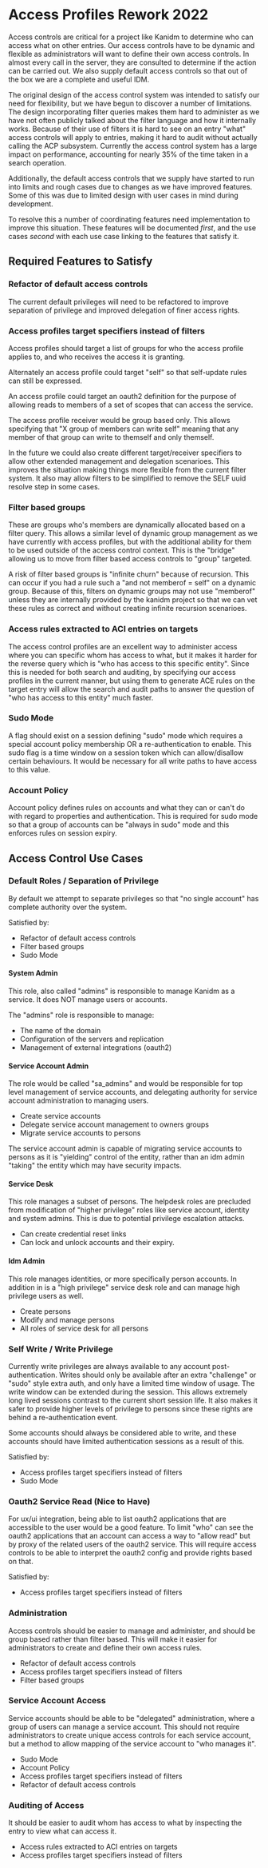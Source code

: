 # Access Profiles Rework 2022

Access controls are critical for a project like Kanidm to determine who can access what on other
entries. Our access controls have to be dynamic and flexible as administrators will want to define
their own access controls. In almost every call in the server, they are consulted to determine if
the action can be carried out. We also supply default access controls so that out of the box we are
a complete and useful IDM.

The original design of the access control system was intended to satisfy our need for flexibility,
but we have begun to discover a number of limitations. The design incorporating filter queries makes
them hard to administer as we have not often publicly talked about the filter language and how it
internally works. Because of their use of filters it is hard to see on an entry "what" access
controls will apply to entries, making it hard to audit without actually calling the ACP subsystem.
Currently the access control system has a large impact on performance, accounting for nearly 35% of
the time taken in a search operation.

Additionally, the default access controls that we supply have started to run into limits and rough
cases due to changes as we have improved features. Some of this was due to limited design with user
cases in mind during development.

To resolve this a number of coordinating features need implementation to improve this situation.
These features will be documented _first_, and the use cases _second_ with each use case linking to
the features that satisfy it.

## Required Features to Satisfy

### Refactor of default access controls

The current default privileges will need to be refactored to improve separation of privilege and
improved delegation of finer access rights.

### Access profiles target specifiers instead of filters

Access profiles should target a list of groups for who the access profile applies to, and who
receives the access it is granting.

Alternately an access profile could target "self" so that self-update rules can still be expressed.

An access profile could target an oauth2 definition for the purpose of allowing reads to members of
a set of scopes that can access the service.

The access profile receiver would be group based only. This allows specifying that "X group of
members can write self" meaning that any member of that group can write to themself and only
themself.

In the future we could also create different target/receiver specifiers to allow other extended
management and delegation scenarioes. This improves the situation making things more flexible from
the current filter system. It also may allow filters to be simplified to remove the SELF uuid
resolve step in some cases.

### Filter based groups

These are groups who's members are dynamically allocated based on a filter query. This allows a
similar level of dynamic group management as we have currently with access profiles, but with the
additional ability for them to be used outside of the access control context. This is the "bridge"
allowing us to move from filter based access controls to "group" targeted.

A risk of filter based groups is "infinite churn" because of recursion. This can occur if you had a
rule such a "and not memberof = self" on a dynamic group. Because of this, filters on dynamic groups
may not use "memberof" unless they are internally provided by the kanidm project so that we can vet
these rules as correct and without creating infinite recursion scenarioes.

### Access rules extracted to ACI entries on targets

The access control profiles are an excellent way to administer access where you can specific whom
has access to what, but it makes it harder for the reverse query which is "who has access to this
specific entity". Since this is needed for both search and auditing, by specifying our access
profiles in the current manner, but using them to generate ACE rules on the target entry will allow
the search and audit paths to answer the question of "who has access to this entity" much faster.

### Sudo Mode

A flag should exist on a session defining "sudo" mode which requires a special account policy
membership OR a re-authentication to enable. This sudo flag is a time window on a session token
which can allow/disallow certain behaviours. It would be necessary for all write paths to have
access to this value.

### Account Policy

Account policy defines rules on accounts and what they can or can't do with regard to properties and
authentication. This is required for sudo mode so that a group of accounts can be "always in sudo"
mode and this enforces rules on session expiry.

## Access Control Use Cases

### Default Roles / Separation of Privilege

By default we attempt to separate privileges so that "no single account" has complete authority over
the system.

Satisfied by:

- Refactor of default access controls
- Filter based groups
- Sudo Mode

#### System Admin

This role, also called "admins" is responsible to manage Kanidm as a service. It does NOT manage
users or accounts.

The "admins" role is responsible to manage:

- The name of the domain
- Configuration of the servers and replication
- Management of external integrations (oauth2)

#### Service Account Admin

The role would be called "sa\_admins" and would be responsible for top level management of service
accounts, and delegating authority for service account administration to managing users.

- Create service accounts
- Delegate service account management to owners groups
- Migrate service accounts to persons

The service account admin is capable of migrating service accounts to persons as it is "yielding"
control of the entity, rather than an idm admin "taking" the entity which may have security impacts.

#### Service Desk

This role manages a subset of persons. The helpdesk roles are precluded from modification of "higher
privilege" roles like service account, identity and system admins. This is due to potential
privilege escalation attacks.

- Can create credential reset links
- Can lock and unlock accounts and their expiry.

#### Idm Admin

This role manages identities, or more specifically person accounts. In addition in is a "high
privilege" service desk role and can manage high privilege users as well.

- Create persons
- Modify and manage persons
- All roles of service desk for all persons

### Self Write / Write Privilege

Currently write privileges are always available to any account post-authentication. Writes should
only be available after an extra "challenge" or "sudo" style extra auth, and only have a limited
time window of usage. The write window can be extended during the session. This allows extremely
long lived sessions contrast to the current short session life. It also makes it safer to provide
higher levels of privilege to persons since these rights are behind a re-authentication event.

Some accounts should always be considered able to write, and these accounts should have limited
authentication sessions as a result of this.

Satisfied by:

- Access profiles target specifiers instead of filters
- Sudo Mode

### Oauth2 Service Read (Nice to Have)

For ux/ui integration, being able to list oauth2 applications that are accessible to the user would
be a good feature. To limit "who" can see the oauth2 applications that an account can access a way
to "allow read" but by proxy of the related users of the oauth2 service. This will require access
controls to be able to interpret the oauth2 config and provide rights based on that.

Satisfied by:

- Access profiles target specifiers instead of filters

### Administration

Access controls should be easier to manage and administer, and should be group based rather than
filter based. This will make it easier for administrators to create and define their own access
rules.

- Refactor of default access controls
- Access profiles target specifiers instead of filters
- Filter based groups

### Service Account Access

Service accounts should be able to be "delegated" administration, where a group of users can manage
a service account. This should not require administrators to create unique access controls for each
service account, but a method to allow mapping of the service account to "who manages it".

- Sudo Mode
- Account Policy
- Access profiles target specifiers instead of filters
- Refactor of default access controls

### Auditing of Access

It should be easier to audit whom has access to what by inspecting the entry to view what can access
it.

- Access rules extracted to ACI entries on targets
- Access profiles target specifiers instead of filters
